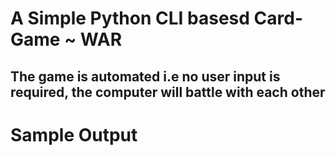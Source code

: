 # A Simple Python CLI basesd Card-Game ~ WAR
## The game is automated i.e no user input is required, the computer will battle with each other

# Sample Output
